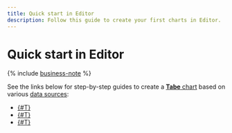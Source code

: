 ```yaml
---
title: Quick start in Editor
description: Follow this guide to create your first charts in Editor.
---
```


# Quick start in Editor


{% include [business-note](../../../../_includes/datalens/datalens-functionality-available-business-note.md) %}


See the links below for step-by-step guides to create a [**Tabe** chart](../widgets/table.md) based on various [data sources](../sources.md):

* [{#T}](./from-dataset.md)
* [{#T}](./from-database.md)
* [{#T}](./from-api-connector.md)